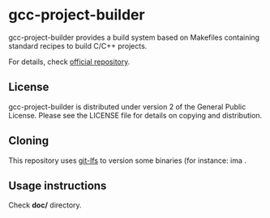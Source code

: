 # gcc-project-builder

gcc-project-builder provides a build system based on Makefiles containing standard recipes to build C/C++ projects.

For details, check [official repository](https://github.com/ljbo82/gcc-project-builder).

## License

gcc-project-builder is distributed under version 2 of the General Public License. Please see the LICENSE file for details on copying and distribution.

## Cloning

This repository uses [git-lfs](https://git-lfs.github.com/) to version some binaries (for instance: ima .

## Usage instructions

Check **doc/** directory.


